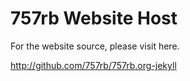 
# 757rb Website Host

For the website source, please visit here.

http://github.com/757rb/757rb.org-jekyll

